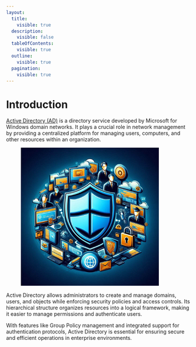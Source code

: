 ```yaml
---
layout:
  title:
    visible: true
  description:
    visible: false
  tableOfContents:
    visible: true
  outline:
    visible: true
  pagination:
    visible: true
---
```


# Introduction

[Active Directory (AD)](https://learn.microsoft.com/en-us/windows-server/identity/ad-ds/get-started/virtual-dc/active-directory-domain-services-overview) is a directory service developed by Microsoft for Windows domain networks. It plays a crucial role in network management by providing a centralized platform for managing users, computers, and other resources within an organization.&#x20;

<figure><img src="../.gitbook/assets/image (24).png" alt="" width="375"><figcaption></figcaption></figure>

Active Directory allows administrators to create and manage domains, users, and objects while enforcing security policies and access controls. Its hierarchical structure organizes resources into a logical framework, making it easier to manage permissions and authenticate users.&#x20;

With features like Group Policy management and integrated support for authentication protocols, Active Directory is essential for ensuring secure and efficient operations in enterprise environments.
